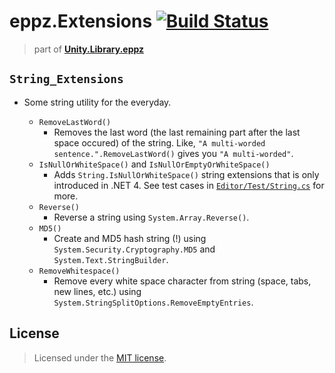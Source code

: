 # eppz.Extensions [![Build Status](https://travis-ci.org/eppz/Unity.Test.eppz.png?branch=master)](https://travis-ci.org/eppz/Unity.Test.eppz)
> part of [**Unity.Library.eppz**](https://github.com/eppz/Unity.Library.eppz)

## `String_Extensions`

* Some string utility for the everyday.

    + `RemoveLastWord()`
        + Removes the last word (the last remaining part after the last space occured) of the string. Like, `"A multi-worded sentence.".RemoveLastWord()` gives you `"A multi-worded"`.
    + `IsNullOrWhiteSpace()` and `IsNullOrEmptyOrWhiteSpace()`
        + Adds `String.IsNullOrWhiteSpace()` string extensions that is only introduced in .NET 4. See test cases in [`Editor/Test/String.cs`](Editor/Test/String.cs) for more.
    + `Reverse()`
        + Reverse a string using `System.Array.Reverse()`.
    + `MD5()`
        + Create and MD5 hash string (!) using `System.Security.Cryptography.MD5` and `System.Text.StringBuilder`.
    + `RemoveWhitespace()`
        + Remove every white space character from string (space, tabs, new lines, etc.) using `System.StringSplitOptions.RemoveEmptyEntries`.

## License

> Licensed under the [MIT license](http://en.wikipedia.org/wiki/MIT_License).
